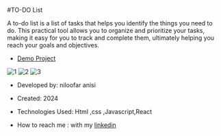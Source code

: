 #TO-DO List

A to-do list is a list of tasks that helps you identify the things you need to do. This practical tool allows you to organize and prioritize your tasks, making it easy for you to track and complete them, ultimately helping you reach your goals and objectives.

- [Demo Project](https://niloofar-anisi.github.io/restaurant/)


![1](https://github.com/Niloofar-anisi/Note-App/assets/136443219/a2ecbaa9-82c5-48cf-8e44-b43a40fa2eb1)
![2](https://github.com/Niloofar-anisi/Note-App/assets/136443219/8d7f11b6-d744-44b4-b303-777963bc9eee)
![3](https://github.com/Niloofar-anisi/Note-App/assets/136443219/8acbe50d-d952-4c10-8925-f772335695db)


- Developed by: niloofar anisi

- Created: 2024

- Technologies Used: Html ,css ,Javascript,React

- How to reach me : with my [linkedin](https://www.linkedin.com/in/niloofar-anisi-9879a624a/)





